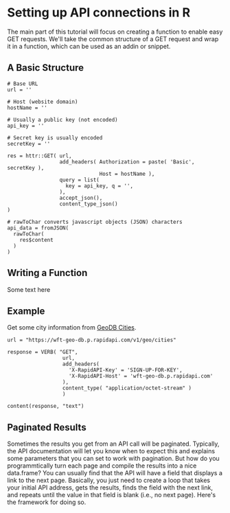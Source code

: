 # Setting up API connections in R

The main part of this tutorial will focus on creating a function to enable easy GET requests.  We'll take the common structure of a GET request and wrap it in a function, which can be used as an addin or snippet.

## A Basic Structure
```
# Base URL
url = ''

# Host (website domain)
hostName = ''

# Usually a public key (not encoded)
api_key = ''

# Secret key is usually encoded
secretKey = ''

res = httr::GET( url,
                 add_headers( Authorization = paste( 'Basic', secretKey ),
                              Host = hostName ),
                 query = list(
                   key = api_key, q = '',
                 ),
                 accept_json(),
                 content_type_json()
)

# rawToChar converts javascript objects (JSON) characters
api_data = fromJSON(
  rawToChar(
    res$content
  )
)
```

## Writing a Function

Some text here

## Example
Get some city information from [GeoDB Cities](https://rapidapi.com/wirefreethought/api/geodb-cities/).
```
url = "https://wft-geo-db.p.rapidapi.com/v1/geo/cities"

response = VERB( "GET", 
                  url, 
                  add_headers(
                    'X-RapidAPI-Key' = 'SIGN-UP-FOR-KEY', 
                    'X-RapidAPI-Host' = 'wft-geo-db.p.rapidapi.com'
                  ), 
                  content_type( "application/octet-stream" )
                  )
                  
content(response, "text")
```

## Paginated Results
Sometimes the results you get from an API call will be paginated.  Typically, the API documentation will let you know when to expect this and explains some parameters that you can set to work with pagination.  But how do you programmtically turn each page and compile the results into a nice data.frame?  You can usually find that the API will have a field that displays a link to the next page.  Basically, you just need to create a loop that takes your initial API address, gets the results, finds the field with the next link, and repeats until the value in that field is blank (i.e., no next page).  Here's the framework for doing so.

```
```

